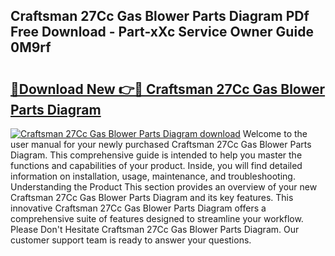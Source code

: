 ## Craftsman 27Cc Gas Blower Parts Diagram PDf Free Download - Part-xXc Service Owner Guide 0M9rf

# <h2><a href="http://dfpyj9.blite.top/?on=Craftsman+27Cc+Gas+Blower+Parts+Diagram">🔗Download New 👉🔴 Craftsman 27Cc Gas Blower Parts Diagram</a></h2>

[![Craftsman 27Cc Gas Blower Parts Diagram download](https://i.imgur.com/lujVjoI.png)](http://dfpyj9.blite.top/?on=Craftsman+27Cc+Gas+Blower+Parts+Diagram)
Welcome to the user manual for your newly purchased Craftsman 27Cc Gas Blower Parts Diagram. This comprehensive guide is intended to help you master the functions and capabilities of your product. Inside, you will find detailed information on installation, usage, maintenance, and troubleshooting. Understanding the Product This section provides an overview of your new Craftsman 27Cc Gas Blower Parts Diagram and its key features. This innovative Craftsman 27Cc Gas Blower Parts Diagram offers a comprehensive suite of features designed to streamline your workflow. Please Don't Hesitate Craftsman 27Cc Gas Blower Parts Diagram. Our customer support team is ready to answer your questions.
